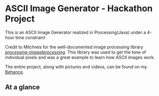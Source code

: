 # ASCII Image Generator - Hackathon Project
This is an ASCII Image Generator realized in Processing(Java) under a 4-hour time constraint

Credit to Milchreis for the well-documented image processing library [*processing-imagelprocessing*](https://github.com/milchreis/processing-imageprocessing). This library was used to get the tone of individual pixels and was a great example to learn how ASCII images work.

The entire project, along with pictures and videos, can be found on my [Behance](https://www.behance.net/gallery/180657851/ASCII-Generator-Hackathon-Project).

## At a glance
